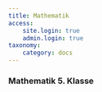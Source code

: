 ```yaml
---
title: Mathematik
access:
    site.login: true
    admin.login: true
taxonomy:
    category: docs
---
```


### Mathematik 5. Klasse


